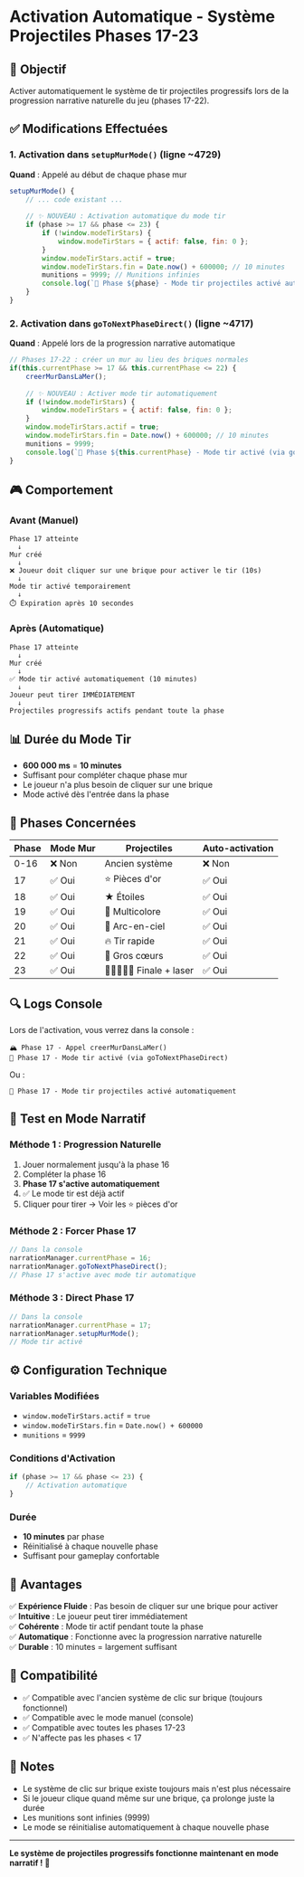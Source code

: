 # Activation Automatique - Système Projectiles Phases 17-23

## 🎯 Objectif
Activer automatiquement le système de tir projectiles progressifs lors de la progression narrative naturelle du jeu (phases 17-22).

## ✅ Modifications Effectuées

### 1. Activation dans `setupMurMode()` (ligne ~4729)

**Quand** : Appelé au début de chaque phase mur

```javascript
setupMurMode() {
    // ... code existant ...
    
    // ✨ NOUVEAU : Activation automatique du mode tir
    if (phase >= 17 && phase <= 23) {
        if (!window.modeTirStars) {
            window.modeTirStars = { actif: false, fin: 0 };
        }
        window.modeTirStars.actif = true;
        window.modeTirStars.fin = Date.now() + 600000; // 10 minutes
        munitions = 9999; // Munitions infinies
        console.log(`🎯 Phase ${phase} - Mode tir projectiles activé automatiquement`);
    }
}
```

### 2. Activation dans `goToNextPhaseDirect()` (ligne ~4717)

**Quand** : Appelé lors de la progression narrative automatique

```javascript
// Phases 17-22 : créer un mur au lieu des briques normales
if(this.currentPhase >= 17 && this.currentPhase <= 22) {
    creerMurDansLaMer();
    
    // ✨ NOUVEAU : Activer mode tir automatiquement
    if (!window.modeTirStars) {
        window.modeTirStars = { actif: false, fin: 0 };
    }
    window.modeTirStars.actif = true;
    window.modeTirStars.fin = Date.now() + 600000; // 10 minutes
    munitions = 9999;
    console.log(`🎯 Phase ${this.currentPhase} - Mode tir activé (via goToNextPhaseDirect)`);
}
```

## 🎮 Comportement

### Avant (Manuel)
```
Phase 17 atteinte
  ↓
Mur créé
  ↓
❌ Joueur doit cliquer sur une brique pour activer le tir (10s)
  ↓
Mode tir activé temporairement
  ↓
⏱️ Expiration après 10 secondes
```

### Après (Automatique)
```
Phase 17 atteinte
  ↓
Mur créé
  ↓
✅ Mode tir activé automatiquement (10 minutes)
  ↓
Joueur peut tirer IMMÉDIATEMENT
  ↓
Projectiles progressifs actifs pendant toute la phase
```

## 📊 Durée du Mode Tir

- **600 000 ms** = **10 minutes**
- Suffisant pour compléter chaque phase mur
- Le joueur n'a plus besoin de cliquer sur une brique
- Mode activé dès l'entrée dans la phase

## 🎯 Phases Concernées

| Phase | Mode Mur | Projectiles | Auto-activation |
|-------|----------|-------------|-----------------|
| 0-16  | ❌ Non   | Ancien système | ❌ Non |
| 17    | ✅ Oui   | ⭐ Pièces d'or | ✅ Oui |
| 18    | ✅ Oui   | ★ Étoiles | ✅ Oui |
| 19    | ✅ Oui   | 💫 Multicolore | ✅ Oui |
| 20    | ✅ Oui   | 🌈 Arc-en-ciel | ✅ Oui |
| 21    | ✅ Oui   | 🔥 Tir rapide | ✅ Oui |
| 22    | ✅ Oui   | 💖 Gros cœurs | ✅ Oui |
| 23    | ✅ Oui   | 💖💛💚💙💜 Finale + laser | ✅ Oui |

## 🔍 Logs Console

Lors de l'activation, vous verrez dans la console :

```
🏔️ Phase 17 - Appel creerMurDansLaMer()
🎯 Phase 17 - Mode tir activé (via goToNextPhaseDirect)
```

Ou :

```
🎯 Phase 17 - Mode tir projectiles activé automatiquement
```

## 🧪 Test en Mode Narratif

### Méthode 1 : Progression Naturelle
1. Jouer normalement jusqu'à la phase 16
2. Compléter la phase 16
3. **Phase 17 s'active automatiquement**
4. ✅ Le mode tir est déjà actif
5. Cliquer pour tirer → Voir les ⭐ pièces d'or

### Méthode 2 : Forcer Phase 17
```javascript
// Dans la console
narrationManager.currentPhase = 16;
narrationManager.goToNextPhaseDirect();
// Phase 17 s'active avec mode tir automatique
```

### Méthode 3 : Direct Phase 17
```javascript
// Dans la console
narrationManager.currentPhase = 17;
narrationManager.setupMurMode();
// Mode tir activé
```

## ⚙️ Configuration Technique

### Variables Modifiées
- `window.modeTirStars.actif` = `true`
- `window.modeTirStars.fin` = `Date.now() + 600000`
- `munitions` = `9999`

### Conditions d'Activation
```javascript
if (phase >= 17 && phase <= 23) {
    // Activation automatique
}
```

### Durée
- **10 minutes** par phase
- Réinitialisé à chaque nouvelle phase
- Suffisant pour gameplay confortable

## 🎉 Avantages

✅ **Expérience Fluide** : Pas besoin de cliquer sur une brique pour activer  
✅ **Intuitive** : Le joueur peut tirer immédiatement  
✅ **Cohérente** : Mode tir actif pendant toute la phase  
✅ **Automatique** : Fonctionne avec la progression narrative naturelle  
✅ **Durable** : 10 minutes = largement suffisant  

## 🔄 Compatibilité

- ✅ Compatible avec l'ancien système de clic sur brique (toujours fonctionnel)
- ✅ Compatible avec le mode manuel (console)
- ✅ Compatible avec toutes les phases 17-23
- ✅ N'affecte pas les phases < 17

## 📝 Notes

- Le système de clic sur brique existe toujours mais n'est plus nécessaire
- Si le joueur clique quand même sur une brique, ça prolonge juste la durée
- Les munitions sont infinies (9999)
- Le mode se réinitialise automatiquement à chaque nouvelle phase

---

**Le système de projectiles progressifs fonctionne maintenant en mode narratif ! 🚀**
